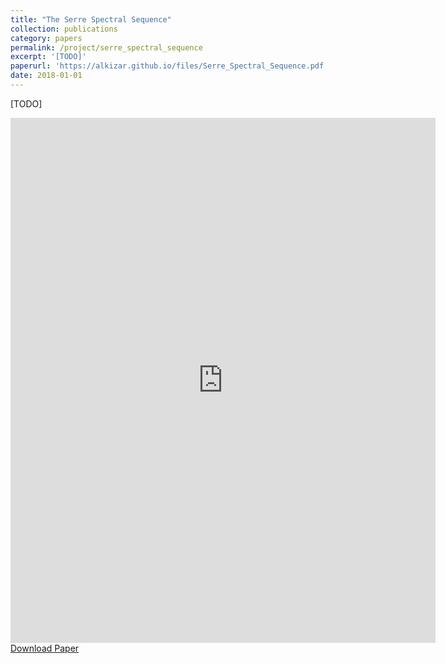 ```yaml
---
title: "The Serre Spectral Sequence"
collection: publications
category: papers
permalink: /project/serre_spectral_sequence
excerpt: '[TODO]'
paperurl: 'https://alkizar.github.io/files/Serre_Spectral_Sequence.pdf'
date: 2018-01-01
---
```


[TODO]

<embed class='hide-on-mobile' src= "https://alkizar.github.io/files/Serre_Spectral_Sequence.pdf" type='application/pdf' width="680" height="840">
<a href='https://alkizar.github.io/files/Serre_Spectral_Sequence.pdf'>Download Paper</a>

<style>
@media screen and (max-width: 568px) {
  .hide-on-mobile {
    display: none;
  }
}
</style>